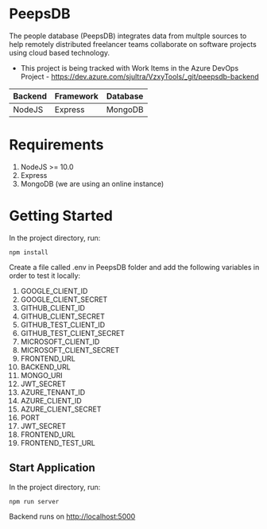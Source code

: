 # PeepsDB

The people database (PeepsDB) integrates data from multple sources to help remotely distributed freelancer teams collaborate on software projects using cloud based technology.

- This project is being tracked with Work Items in the Azure DevOps Project - https://dev.azure.com/sjultra/VzxyTools/_git/peepsdb-backend

| Backend | Framework | Database |
| ------- | --------- | -------- |
| NodeJS  | Express   | MongoDB  |

# Requirements

1.  NodeJS >= 10.0
1.  Express
1.  MongoDB (we are using an online instance)

# Getting Started

In the project directory, run:

`npm install`

Create a file called .env in PeepsDB folder and add the following variables in order to test it locally:

1. GOOGLE_CLIENT_ID
2. GOOGLE_CLIENT_SECRET
3. GITHUB_CLIENT_ID
4. GITHUB_CLIENT_SECRET
5. GITHUB_TEST_CLIENT_ID
6. GITHUB_TEST_CLIENT_SECRET
6. MICROSOFT_CLIENT_ID
7. MICROSOFT_CLIENT_SECRET
8. FRONTEND_URL
9. BACKEND_URL
10. MONGO_URI
11. JWT_SECRET
12. AZURE_TENANT_ID
13. AZURE_CLIENT_ID
14. AZURE_CLIENT_SECRET
15. PORT
16. JWT_SECRET
17. FRONTEND_URL
18. FRONTEND_TEST_URL

## Start Application

In the project directory, run:

`npm run server`

Backend runs on [http://localhost:5000](http://localhost:5000)


